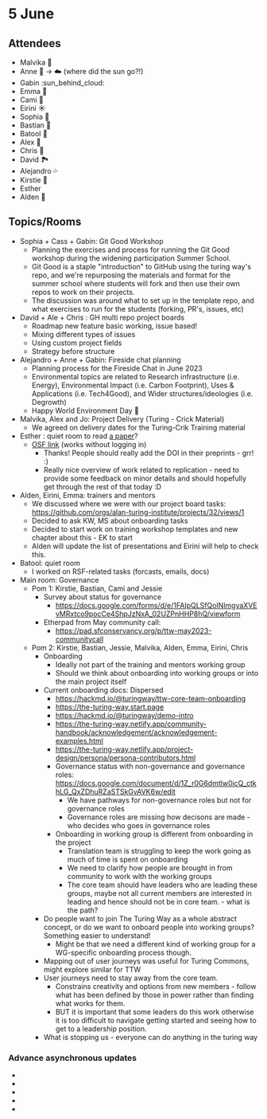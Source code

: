 # 5 June

## Attendees

* Malvika :key:
* Anne :sunflower: -> :cloud: (where did the sun go?!)
* Gabin :sun_behind_cloud:
* Emma :sunflower:
* Cami :dog:
* Eirini :sunny:
* Sophia :floppy_disk:
* Bastian :postbox:
* Batool :sunflower:
* Alex :dolphin:
* Chris :musical_score:
* David :national_park:
* Alejandro :sweat_drops:
* Kirstie :blossom:
* Esther
* Alden :octopus:


## Topics/Rooms

* Sophia + Cass + Gabin: Git Good Workshop
    * Planning the exercises and process for running the Git Good workshop during the widening participation Summer School.
    * Git Good is a staple "introduction" to GitHub using the turing way's repo, and we're repurposing the materials and format for the summer school where students will fork and then use their own repos to work on their projects.
    * The discussion was around what to set up in the template repo, and what exercises to run for the students (forking, PR's, issues, etc)
* David + Ale + Chris : GH multi repo project boards
    * Roadmap new feature basic working, issue based!
    * Mixing different types of issues
    * Using custom project fields
    * Strategy before structure
* Alejandro + Anne + Gabin: Fireside chat planning
    * Planning process for the Fireside Chat in June 2023
    * Environmental topics are related to Research infrastructure (i.e. Energy), Environmental Impact (i.e. Carbon Footprint), Uses & Applications (i.e. Tech4Good), and Wider structures/ideologies (i.e. Degrowth)
    * Happy World Environment Day :deciduous_tree:
* Malvika, Alex and Jo: Project Delivery (Turing - Crick Material)
    * We agreed on delivery dates for the Turing-Crik Training material
* Esther : quiet room to read [a paper](http://gala.gre.ac.uk/id/eprint/42730)?
    * [OSF link](https://osf.io/preprints/metaarxiv/r6cvx/) (works without logging in)
        * Thanks! People should really add the DOI in their preprints - grr! :)
        * Really nice overview of work related to replication - need to provide some feedback on minor details and should hopefully get through the rest of that today :D
* Alden, Eirini, Emma: trainers and mentors
    * We discussed where we were with our project board tasks: https://github.com/orgs/alan-turing-institute/projects/32/views/1
    * Decided to ask KW, MS about onboarding tasks
    * Decided to start work on training workshop templates and new chapter about this - EK to start
    * Alden will update the list of presentations and Eirini will help to check this.
* Batool: quiet room
    * I worked on RSF-related tasks (forcasts, emails, docs)
* Main room: Governance
  * Pom 1: Kirstie, Bastian, Cami and Jessie
    * Survey about status for governance
      * https://docs.google.com/forms/d/e/1FAIpQLSfQoINlmgyaXVEvMRxtco9pocCe4ShpJzNxA_02UZPnHHP8hQ/viewform
    * Etherpad from May community call:
      * https://pad.sfconservancy.org/p/ttw-may2023-communitycall
  * Pom 2: Kirstie, Bastian, Jessie, Malvika, Alden, Emma, Eirini, Chris
    * Onboarding
      * Ideally not part of the training and mentors working group
      * Should we think about onboarding into working groups or into the main project itself
    * Current onboarding docs: Dispersed
      * https://hackmd.io/@turingway/ttw-core-team-onboarding
      * https://the-turing-way.start.page
      * https://hackmd.io/@turingway/demo-intro
      * https://the-turing-way.netlify.app/community-handbook/acknowledgement/acknowledgement-examples.html
      * https://the-turing-way.netlify.app/project-design/persona/persona-contributors.html
      * Governance status with non-governance and governance roles: https://docs.google.com/document/d/1Z_r0G6dmtlw0icQ_ctkhLG_QxZDhuRZaSTSkGvAVK6w/edit
          * We have pathways for non-governance roles but not for governance roles
          * Governance roles are missing how decisons are made - who decides who goes in governance roles
      * Onboarding in working group is different from onboarding in the project
          * Translation team is struggling to keep the work going as much of time is spent on onboarding
          * We need to clarify how people are brought in from community to work with the working groups
          * The core team should have leaders who are leading these groups, maybe not all current members are interested in leading and hence should not be in core team. - what is the path?
    * Do people want to join The Turing Way as a whole abstract concept, or do we want to onboard people into working groups? Something easier to understand!
        * Might be that we need a different kind of working group for a WG-specific onboarding process though.
    * Mapping out of user journeys was useful for Turing Commons, might explore similar for TTW
    * User journeys need to stay away from the core team.
      * Constrains creativity and options from new members - follow what has been defined by those in power rather than finding what works for them.
      * BUT it is important that some leaders do this work otherwise it is too difficult to navigate getting started and seeing how to get to a leadership position.
    * What is stopping us - everyone can do anything in the turing way

### Advance asynchronous updates

*
*
*
*
*
